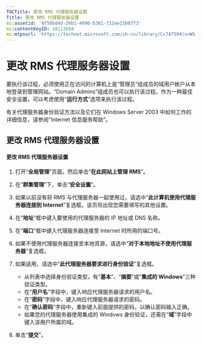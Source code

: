 ```yaml
---
TOCTitle: 更改 RMS 代理服务器设置
Title: 更改 RMS 代理服务器设置
ms:assetid: '8f50bd4d-26b1-4996-b361-722ee21607f3'
ms:contentKeyID: 18112694
ms:mtpsurl: 'https://technet.microsoft.com/zh-cn/library/Cc747594(v=WS.10)'
---
```


更改 RMS 代理服务器设置
=======================

要执行该过程，必须使用正在访问的计算机上是“管理员”组成员的域用户帐户从本地登录到管理网站。“Domain Admins”组成员也可以执行该过程。作为一种最佳安全设置，可以考虑使用“**运行方式**”选项来执行该过程。

有关代理服务器身份验证方法以及它们在 Windows Server 2003 中如何工作的详细信息，请参阅“Internet 信息服务帮助”。

更改 RMS 代理服务器设置
-----------------------

#### 更改 RMS 代理服务器设置

1.  打开“**全局管理**”页面，然后单击“**在此网站上管理 RMS**”。

2.  在“**群集管理**”下，单击“**安全设置**”。

3.  如果以前没有将 RMS 与代理服务器一起使用过，请选中“**此计算机使用代理服务器连接到 Internet**”复选框。该页将出现您需要填写的其他设置。

4.  在“**地址**”框中键入要使用的代理服务器的 IP 地址或 DNS 名称。

5.  在“**端口**”框中键入代理服务器连接至 Internet 时所用的端口号。

6.  如果不使用代理服务器连接至本地资源，请选中“**对于本地地址不使用代理服务器**”复选框。

7.  如果适用，请选中“**此代理服务器要求进行身份验证**”复选框。

    -   从列表中选择身份验证类型，有“**基本**”、“**摘要**”或“**集成的 Windows**”三种验证类型。
    -   在“**用户名**”字段中，键入响应代理服务器请求的用户名。
    -   在“**密码**”字段中，键入响应代理服务器请求的密码。
    -   在“**确认密码**”字段中，重新键入前面提供的密码，以确认密码输入正确。
    -   如果您的代理服务器使用集成的 Windows 身份验证，还需在“**域**”字段中键入该用户所属的域。

8.  单击“**提交**”。
